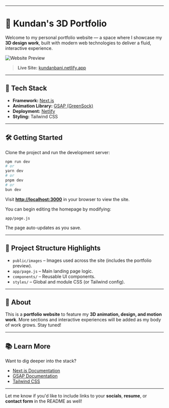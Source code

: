 

---

# 🎨 Kundan's 3D Portfolio

Welcome to my personal portfolio website — a space where I showcase my **3D design work**, built with modern web technologies to deliver a fluid, interactive experience.

![Website Preview](public/Images/PRODUCT_RENDER.png)

> **Live Site:** [kundanbani.netlify.app](https://kundanbani.netlify.app/)

---

## 🚀 Tech Stack

* **Framework:** [Next.js](https://nextjs.org)
* **Animation Library:** [GSAP (GreenSock)](https://greensock.com/gsap/)
* **Deployment:** [Netlify](https://www.netlify.com/)
* **Styling:** Tailwind CSS

---

## 🛠 Getting Started

Clone the project and run the development server:

```bash
npm run dev
# or
yarn dev
# or
pnpm dev
# or
bun dev
```

Visit **[http://localhost:3000](http://localhost:3000)** in your browser to view the site.

You can begin editing the homepage by modifying:

```
app/page.js
```

The page auto-updates as you save.

---

## 📂 Project Structure Highlights

* `public/images` – Images used across the site (includes the portfolio preview).
* `app/page.js` – Main landing page logic.
* `components/` – Reusable UI components.
* `styles/` – Global and module CSS (or Tailwind config).

---

## 📌 About

This is a **portfolio website** to feature my **3D animation, design, and motion work**. More sections and interactive experiences will be added as my body of work grows. Stay tuned!

---

## 📚 Learn More

Want to dig deeper into the stack?

* [Next.js Documentation](https://nextjs.org/docs)
* [GSAP Documentation](https://greensock.com/docs/)
* [Tailwind CSS](https://tailwindcss.com/docs)

---

Let me know if you'd like to include links to your **socials**, **resume**, or **contact form** in the README as well!
